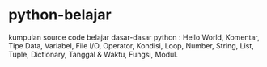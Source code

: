# python-belajar
kumpulan source code belajar dasar-dasar python :
Hello World,
Komentar,
Tipe Data,
Variabel,
File I/O,
Operator,
Kondisi,
Loop,
Number,
String,
List,
Tuple,
Dictionary,
Tanggal & Waktu,
Fungsi,
Modul.
